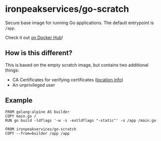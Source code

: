 # ironpeakservices/go-scratch
Secure base image for running Go applications.
The default entrypoint is `/app`.

Check it out [on Docker Hub](https://hub.docker.com/r/ironpeakservices/go-scratch)!


## How is this different?
This is based on the empty scratch image, but contains two additional things:
- CA Certificates for verifying certificates ([location info](https://golang.org/src/crypto/x509/root_linux.go))
- An unprivileged user

## Example
```
FROM golang:alpine AS builder
COPY main.go /
RUN go build -ldflags '-w -s -extldflags "-static"' -o /app /main.go

FROM ironpeakservices/go-scratch
COPY --from=builder /app /app
```
